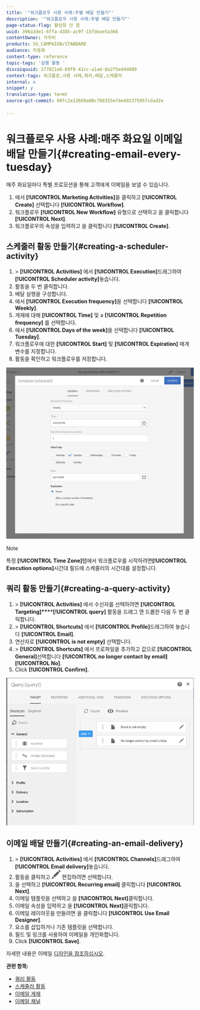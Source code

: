 ```yaml
---
title: '"워크플로우 사용 사례:주별 배달 만들기"'
description: '"워크플로우 사용 사례:주별 배달 만들기"'
page-status-flag: 활성화 안 함
uuid: 396a3de1-6ffa-4385-ac9f-15fdeae5a366
contentOwner: 자우비
products: SG_CAMPAIGN/STANDARD
audience: 자동화
content-type: reference
topic-tags: '실행 활동 '
discoiquuid: 377821e6-69f8-41cc-a1ad-8a2f5ed4d409
context-tags: 워크플로,사용 사례,쿼리,배달,스케줄러
internal: n
snippet: y
translation-type: tm+mt
source-git-commit: 00fc2e12669a00c788355ef4e492375957cdad2e

---
```



# 워크플로우 사용 사례:매주 화요일 이메일 배달 만들기{#creating-email-every-tuesday}

매주 화요일마다 특별 프로모션을 통해 고객에게 이메일을 보낼 수 있습니다.

1. 에서 **[!UICONTROL Marketing Activities]**&#x200B;을 클릭하고 **[!UICONTROL Create]** 선택합니다 **[!UICONTROL Workflow]**.
1. 워크플로우 **[!UICONTROL New Workflow]** 유형으로 선택하고 을 클릭합니다 **[!UICONTROL Next]**.
1. 워크플로우의 속성을 입력하고 을 클릭합니다 **[!UICONTROL Create]**.

## 스케줄러 활동 만들기{#creating-a-scheduler-activity}

1. &gt; **[!UICONTROL Activities]** 에서 **[!UICONTROL Execution]**&#x200B;드래그하여 **[!UICONTROL Scheduler activity]**&#x200B;놓습니다.
1. 활동을 두 번 클릭합니다.
1. 배달 실행을 구성합니다.
1. 에서 **[!UICONTROL Execution frequency]**&#x200B;을 선택합니다 **[!UICONTROL Weekly]**.
1. 게재에 대해 **[!UICONTROL Time]** 및 a **[!UICONTROL Repetition frequency]** 를 선택합니다.
1. 에서 **[!UICONTROL Days of the week]**&#x200B;을 선택합니다 **[!UICONTROL Tuesday]**.
1. 워크플로우에 대한 **[!UICONTROL Start]** 및 **[!UICONTROL Expiration]** 매개 변수를 지정합니다.
1. 활동을 확인하고 워크플로우를 저장합니다.

![](assets/scheduler_properties.png)

>[!NOTE]
>
>특정 **[!UICONTROL Time Zone]**&#x200B;탭에서 워크플로우를 시작하려면&#x200B;**[!UICONTROL Execution options]**&#x200B;시간대 필드에 스케줄러의 시간대를 설정합니다.

## 쿼리 활동 만들기{#creating-a-query-activity}

1. &gt; **[!UICONTROL Activities]** 에서 수신자를 선택하려면 **[!UICONTROL Targeting]****[!UICONTROL query]** 활동을 드래그 앤 드롭한 다음 두 번 클릭합니다.
1. &gt; **[!UICONTROL Shortcuts]** 에서 **[!UICONTROL Profile]**&#x200B;드래그하여 놓습니다 **[!UICONTROL Email]**.
1. 연산자로 **[!UICONTROL is not empty]** 선택합니다.
1. &gt; **[!UICONTROL Shortcuts]** 에서 프로파일을 추가하고 값으로 **[!UICONTROL General]**&#x200B;선택합니다 **[!UICONTROL no longer contact by email]** **[!UICONTROL No]**.
1. Click **[!UICONTROL Confirm]**.

![](assets/wf-complement-query.png)

## 이메일 배달 만들기{#creating-an-email-delivery}

1. &gt; **[!UICONTROL Activities]** 에서 **[!UICONTROL Channels]**&#x200B;드래그하여 **[!UICONTROL Email delivery]**&#x200B;놓습니다.
1. 활동을 클릭하고 ![](assets/edit_darkgrey-24px.png) 편집하려면 선택합니다.
1. 을 선택하고 **[!UICONTROL Recurring email]** 클릭합니다 **[!UICONTROL Next]**.
1. 이메일 템플릿을 선택하고 을 **[!UICONTROL Next]**&#x200B;클릭합니다.
1. 이메일 속성을 입력하고 을 **[!UICONTROL Next]**&#x200B;클릭합니다.
1. 이메일 레이아웃을 만들려면 을 클릭합니다 **[!UICONTROL Use Email Designer]**.
1. 요소를 삽입하거나 기존 템플릿을 선택합니다.
1. 필드 및 링크를 사용하여 이메일을 개인화합니다.
1. Click **[!UICONTROL Save]**.

자세한 내용은 이메일 [디자인을 참조하십시오](../../designing/using/designing-from-scratch.md#designing-an-email-content-from-scratch).

**관련 항목:**

* [쿼리 활동](../..//automating/using/query.md)
* [스케줄러 활동](../..//automating/using/scheduler.md)
* [이메일 게재](../..//automating/using/email-delivery.md)
* [이메일 채널](../..//channels/using/creating-an-email.md)
